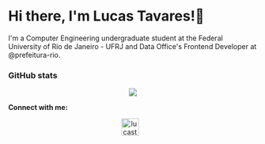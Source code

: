 # Hi there, I'm Lucas Tavares!👋 
 
I'm a Computer Engineering undergraduate student at the Federal University of Rio de Janeiro - UFRJ and Data Office's Frontend Developer at @prefeitura-rio.

<p>
<h3>GitHub stats</h3>
<p align="center">
<img src="https://github-readme-stats.vercel.app/api?username=lucastavarex&count_private=true&show_icons=true&hide_rank=false&theme=dark&hide=stars" />
</p>
</p>

**Connect with me:**
<p align="center">
<a href="https://www.linkedin.com/in/lucastavarex/" target="blank"><img align="center" src="https://upload.wikimedia.org/wikipedia/commons/thumb/b/b1/LinkedIn_Logo_2013_%282%29.svg/1920px-LinkedIn_Logo_2013_%282%29.svg.png" alt="lucastavarex" height="35"  /></a> &nbsp;&nbsp;
